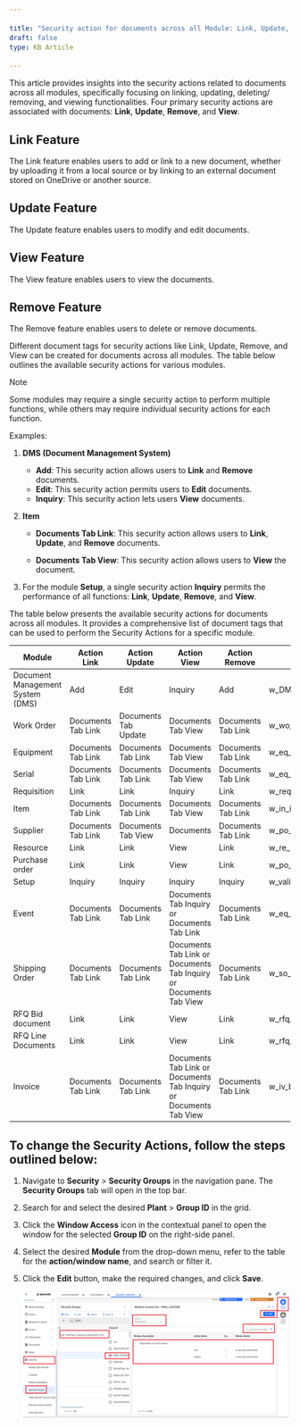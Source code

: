 ```yaml
---  
 
title: "Security action for documents across all Module: Link, Update, and View"  
draft: false 
type: KB Article
 
---
```


This article provides insights into the security actions related to documents across all modules, specifically focusing on linking, updating, deleting/ removing, and viewing functionalities. Four primary security actions are associated with documents: **Link**, **Update**, **Remove**, and **View**.

## Link Feature

The Link feature enables users to add or link to a new document, whether by uploading it from a local source or by linking to an external document stored on OneDrive or another source.

## Update Feature

The Update feature enables users to modify and edit documents.

## View Feature

The View feature enables users to view the documents.

## Remove Feature

The Remove feature enables users to delete or remove documents.

Different document tags for security actions like Link, Update, Remove, and View can be created for documents across all modules. The table below outlines the available security actions for various modules.

> [!Note]  
> Some modules may require a single security action to perform multiple functions, while others may require individual security actions for each function.

Examples:

1.  **DMS (Document Management System)**

    - **Add**: This security action allows users to **Link** and **Remove** documents.
    - **Edit**: This security action permits users to **Edit** documents.
    - **Inquiry**: This security action lets users **View** documents.

2. **Item**

    - **Documents Tab Link**: This security action allows users to **Link**, **Update**, and **Remove** documents.

    -  **Documents Tab View**: This security action allows users to **View** the document.

3. For the module **Setup**, a single security action **Inquiry** permits the performance of all functions: **Link**, **Update**, **Remove**, and **View**.

The table below presents the available security actions for documents across all modules. It provides a comprehensive list of document tags that can be used to perform the Security Actions for a specific module.

| **Module**| **Action Link** | **Action Update** | **Action View** | **Action Remove**  | **WindowName**  |
|----------------------------------|--------------------|----------------------|--------------------|--------------------|--------------------------|           
| Document Management System (DMS) |   Add              |   Edit               |   Inquiry          |   Add              |  w_DMS\_ actions         |
|  Work Order                      | Documents Tab Link | Documents Tab Update | Documents Tab View | Documents Tab Link | w_wo_book_eu_main      |
|  Equipment                       | Documents Tab Link | Documents Tab Link   | Documents Tab View | Documents Tab Link | w_eq_location_eu       |
|  Serial                          | Documents Tab Link | Documents Tab Link   | Documents Tab View | Documents Tab Link | w_eq_serial_eu         |
|  Requisition                     |  Link              |  Link                |  Inquiry           |  Link              | w_req_line_documents   |
|  Item                            | Documents Tab Link | Documents Tab Link   | Documents Tab View | Documents Tab Link | w_in_item\_ book_eu_main |
| Supplier                         | Documents Tab Link        | Documents Tab View       | Documents          | Documents Tab Link         | w_po_supplier_book_eu_main|                                                                               |  Tab Link             |  Tab Link             |  Tab View                                                           |  Tab Link             | plier_book_eu_main             |
|  Resource                                                                      |  Link                 |  Link                 |  View                                                               |  Link                 | w_re_book_main_tp_documents  |
|  Purchase order                                                                |  Link                 |  Link                 |  View                                                               |  Link                 | w_po_po_book_po_line_docs    |
|  Setup                                                                         |  Inquiry              |  Inquiry              |  Inquiry                                                            |  Inquiry              | w_validation_codes_documents |
|   Event                                                                        |   Documents Tab Link  |   Documents Tab Link  | Documents Tab Inquiry or Documents Tab Link                       |   Documents Tab Link  |   w_eq_event_book_eu_main      |
|    Shipping Order                                                              |    Documents Tab Link |    Documents Tab Link | Documents Tab Link or Documents Tab Inquiry or Documents Tab View |    Documents Tab Link |    w_so_book_eu_main           |
| RFQ Bid document                                                             |  Link                 |  Link                 |  View                                                               |  Link                 | w_rfq_line_documents           |
| RFQ Line Documents                                                             |  Link                 |  Link                 |  View                                                               |  Link                 | w_rfq_line_documents           |
|   Invoice                                                                      |  Documents Tab Link   |  Documents Tab Link   | Documents Tab Link or Documents Tab Inquiry or Documents Tab View                      |  Documents Tab Link   |  w_iv_book_eu_main             |


## To change the Security Actions, follow the steps outlined below:

1.  Navigate to **Security** > **Security Groups** in the navigation pane. The **Security Groups** tab will open in the top bar.

2.  Search for and select the desired **Plant** > **Group ID** in the grid.
3.  Click the **Window Access** icon in the contextual panel to open the window for the selected **Group ID** on the right-side panel.

4.  Select the desired **Module** from the drop-down menu, refer to the table for the **action/window name**, and search or filter it.

5.  Click the **Edit** button, make the required changes, and click **Save**.

    ![](../assets/kb-articles/Notification/Security%20DMS.png)

